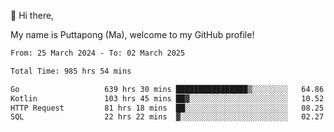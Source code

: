 👋 Hi there,

My name is Puttapong (Ma), welcome to my GitHub profile!

<!--START_SECTION:waka-->

```txt
From: 25 March 2024 - To: 02 March 2025

Total Time: 985 hrs 54 mins

Go                   639 hrs 30 mins ████████████████▒░░░░░░░░   64.86 %
Kotlin               103 hrs 45 mins ██▓░░░░░░░░░░░░░░░░░░░░░░   10.52 %
HTTP Request         81 hrs 18 mins  ██░░░░░░░░░░░░░░░░░░░░░░░   08.25 %
SQL                  22 hrs 22 mins  ▓░░░░░░░░░░░░░░░░░░░░░░░░   02.27 %
```

<!--END_SECTION:waka-->

